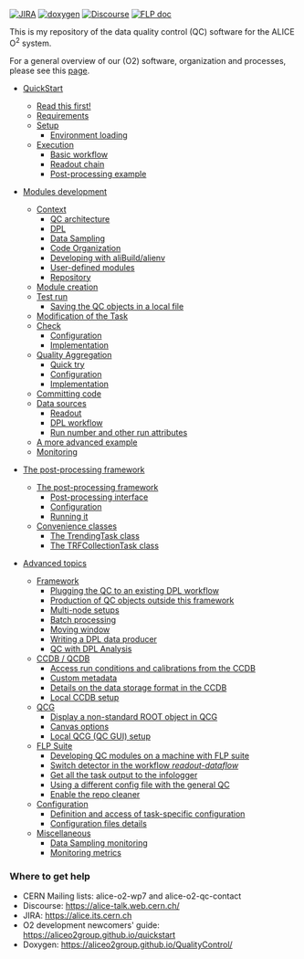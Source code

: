 <!--  \cond EXCLUDE_FOR_DOXYGEN -->
[![JIRA](https://img.shields.io/badge/JIRA-Report%20issue-blue.svg)](https://alice.its.cern.ch/jira/secure/CreateIssue.jspa?pid=11201&issuetype=1)
[![doxygen](https://img.shields.io/badge/doxygen-documentation-blue.svg)](https://aliceo2group.github.io/QualityControl/)
[![Discourse](https://img.shields.io/badge/discourse-Get%20help-blue.svg)](https://alice-talk.web.cern.ch/)
[![FLP doc](https://img.shields.io/badge/FLP-documentation-blue.svg)](https://alice-flp.docs.cern.ch/)

<!--  \endcond  --> 

This is my repository of the data quality control (QC) software for the ALICE O<sup>2</sup> system. 
 
For a general overview of our (O2) software, organization and processes, please see this [page](https://aliceo2group.github.io/).

* [QuickStart](doc/QuickStart.md)
    * [Read this first!](doc/QuickStart.md#read-this-first)
    * [Requirements](doc/QuickStart.md#requirements)
    * [Setup](doc/QuickStart.md#setup)
        * [Environment loading](doc/QuickStart.md#environment-loading)
    * [Execution](doc/QuickStart.md#execution)
        * [Basic workflow](doc/QuickStart.md#basic-workflow)
        * [Readout chain](doc/QuickStart.md#readout-chain)
        * [Post-processing example](doc/QuickStart.md#post-processing-example)

* [Modules development](doc/ModulesDevelopment.md)
    * [Context](doc/ModulesDevelopment.md#context)
        * [QC architecture](doc/ModulesDevelopment.md#qc-architecture)
        * [DPL](doc/ModulesDevelopment.md#dpl)
        * [Data Sampling](doc/ModulesDevelopment.md#data-sampling)
        * [Code Organization](doc/ModulesDevelopment.md#code-organization)
        * [Developing with aliBuild/alienv](doc/ModulesDevelopment.md#developing-with-alibuildalienv)
        * [User-defined modules](doc/ModulesDevelopment.md#user-defined-modules)
        * [Repository](doc/ModulesDevelopment.md#repository)
    * [Module creation](doc/ModulesDevelopment.md#module-creation)
    * [Test run](doc/ModulesDevelopment.md#test-run)
        * [Saving the QC objects in a local file](doc/ModulesDevelopment.md#saving-the-qc-objects-in-a-local-file)
    * [Modification of the Task](doc/ModulesDevelopment.md#modification-of-the-task)
    * [Check](doc/ModulesDevelopment.md#check)
        * [Configuration](doc/ModulesDevelopment.md#configuration)
        * [Implementation](doc/ModulesDevelopment.md#implementation)
    * [Quality Aggregation](doc/ModulesDevelopment.md#quality-aggregation)
        * [Quick try](doc/ModulesDevelopment.md#quick-try)
        * [Configuration](doc/ModulesDevelopment.md#configuration-1)
        * [Implementation](doc/ModulesDevelopment.md#implementation-1)
    * [Committing code](doc/ModulesDevelopment.md#committing-code)
    * [Data sources](doc/ModulesDevelopment.md#data-sources)
        * [Readout](doc/ModulesDevelopment.md#readout)
        * [DPL workflow](doc/ModulesDevelopment.md#dpl-workflow)
        * [Run number and other run attributes](doc/ModulesDevelopment.md#run-number-and-other-run-attributes-period-pass-type-provenance)
    * [A more advanced example](doc/ModulesDevelopment.md#a-more-advanced-example)
    * [Monitoring](doc/ModulesDevelopment.md#monitoring)
    
* [The post-processing framework](doc/PostProcessing.md)
    * [The post-processing framework](doc/PostProcessing.md#the-post-processing-framework)
        * [Post-processing interface](doc/PostProcessing.md#post-processing-interface)
        * [Configuration](doc/PostProcessing.md#configuration)
        * [Running it](doc/PostProcessing.md#running-it)
    * [Convenience classes](doc/PostProcessing.md#convenience-classes)
        * [The TrendingTask class](doc/PostProcessing.md#the-trendingtask-class)
        * [The TRFCollectionTask class](doc/PostProcessing.md#the-trfcollectiontask-class)

* [Advanced topics](doc/Advanced.md)
    * [Framework](doc/Advanced.md#framework)
        * [Plugging the QC to an existing DPL workflow](doc/Advanced.md#plugging-the-qc-to-an-existing-dpl-workflow)
        * [Production of QC objects outside this framework](doc/Advanced.md#production-of-qc-objects-outside-this-framework)
        * [Multi-node setups](doc/Advanced.md#multi-node-setups)
        * [Batch processing](doc/Advanced.md#batch-processing)
        * [Moving window](doc/Advanced.md#moving-window)
        * [Writing a DPL data producer](doc/Advanced.md#writing-a-dpl-data-producer)
        * [QC with DPL Analysis](doc/Advanced.md#qc-with-dpl-analysis)
    * [CCDB / QCDB](doc/Advanced.md#ccdb--qcdb)
        * [Access run conditions and calibrations from the CCDB](doc/Advanced.md#access-run-conditions-and-calibrations-from-the-ccdb)
        * [Custom metadata](doc/Advanced.md#custom-metadata)
        * [Details on the data storage format in the CCDB](doc/Advanced.md#details-on-the-data-storage-format-in-the-ccdb)
        * [Local CCDB setup](doc/Advanced.md#local-ccdb-setup)
    * [QCG](doc/Advanced.md#qcg)
        * [Display a non-standard ROOT object in QCG](doc/Advanced.md#display-a-non-standard-root-object-in-qcg)
        * [Canvas options](doc/Advanced.md#canvas-options)
        * [Local QCG (QC GUI) setup](doc/Advanced.md#local-qcg-qc-gui-setup)
    * [FLP Suite](doc/Advanced.md#flp-suite)
        * [Developing QC modules on a machine with FLP suite](doc/Advanced.md#developing-qc-modules-on-a-machine-with-flp-suite)
        * [Switch detector in the workflow <em>readout-dataflow</em>](doc/Advanced.md#switch-detector-in-the-workflow-readout-dataflow)
        * [Get all the task output to the infologger](doc/Advanced.md#get-all-the-task-output-to-the-infologger)
        * [Using a different config file with the general QC](doc/Advanced.md#using-a-different-config-file-with-the-general-qc-1)
        * [Enable the repo cleaner](doc/Advanced.md#enable-the-repo-cleaner)
    * [Configuration](doc/Advanced.md#configuration-1)
        * [Definition and access of task-specific configuration](doc/Advanced.md#definition-and-access-of-task-specific-configuration)
        * [Configuration files details](doc/Advanced.md#configuration-files-details)
    * [Miscellaneous](doc/Advanced.md#miscellaneous)
        * [Data Sampling monitoring](doc/Advanced.md#data-sampling-monitoring)
        * [Monitoring metrics](doc/Advanced.md#monitoring-metrics)

### Where to get help

* CERN Mailing lists: alice-o2-wp7 and alice-o2-qc-contact
* Discourse: https://alice-talk.web.cern.ch/
* JIRA: https://alice.its.cern.ch
* O2 development newcomers' guide: https://aliceo2group.github.io/quickstart
* Doxygen: https://aliceo2group.github.io/QualityControl/
